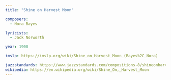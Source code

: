 ```yaml
---
title: "Shine on Harvest Moon"

composers:
  - Nora Bayes

lyricists:
  - Jack Norworth

year: 1908

imslp: https://imslp.org/wiki/Shine_on_Harvest_Moon_(Bayes%2C_Nora)

jazzstandards: https://www.jazzstandards.com/compositions-8/shineonharvestmoon.htm
wikipedia: https://en.wikipedia.org/wiki/Shine_On,_Harvest_Moon
---
```

